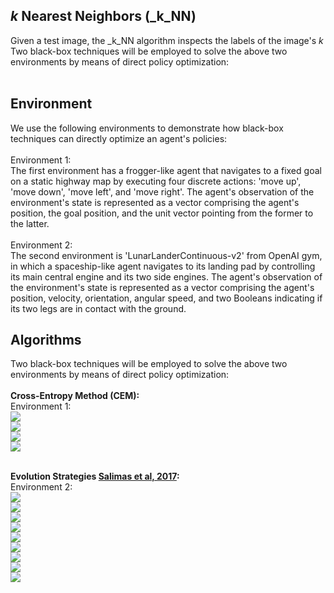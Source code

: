 ## _k_ Nearest Neighbors (_k_NN)
Given a test image, the _k_NN algorithm inspects the labels of the image's _k_ Two black-box techniques will be employed to solve the above two environments by means of direct policy optimization: <br /><br />

## Environment
We use the following environments to demonstrate how black-box techniques can directly optimize an agent's policies: <br /><br />
Environment 1: <br />
The first environment has a frogger-like agent that navigates to a fixed goal on a static highway map by executing four discrete actions: 'move up', 'move down', 'move left', and 'move right'. The agent's observation of the environment's state is represented as a vector comprising the agent's position, the goal position, and the unit vector pointing from the former to the latter. <br /><br />
Environment 2: <br />
The second environment is 'LunarLanderContinuous-v2' from OpenAI gym, in which a spaceship-like agent navigates to its landing pad by controlling its main central engine and its two side engines. The agent's observation of the environment's state is represented as a vector comprising the agent's position, velocity, orientation, angular speed, and two Booleans indicating if its two legs are in contact with the ground. <br />

## Algorithms
Two black-box techniques will be employed to solve the above two environments by means of direct policy optimization: <br /><br />
**Cross-Entropy Method (CEM):** <br />
Environment 1: <br />
![](https://github.com/rprasan/Reinforcement-Learning/blob/main/Blackbox%20Optimization%20Techniques/Environment%201/Seed%201/Average%20Reward%20Versus%20Number%20of%20Iterations.png) <br />
![](https://github.com/rprasan/Reinforcement-Learning/blob/main/Blackbox%20Optimization%20Techniques/Environment%201/Seed%201/Average%20Reward%20Versus%20Number%20of%20Steps.png) <br />
![](https://github.com/rprasan/Reinforcement-Learning/blob/main/Blackbox%20Optimization%20Techniques/Environment%201/Seed%201/Number%20of%20Steps%20Versus%20Number%20of%20Iterations.png) <br />
![](https://github.com/rprasan/Reinforcement-Learning/blob/main/Blackbox%20Optimization%20Techniques/Environment%201/Seed%201/Test%20Video.gif) <br /><br />

**Evolution Strategies [Salimas et al, 2017](https://arxiv.org/pdf/1703.03864.pdf):** <br />
Environment 2: <br />
![](https://github.com/rprasan/Reinforcement-Learning/blob/main/Blackbox%20Optimization%20Techniques/Environment%202/Seed%201/Average%20Reward%20Versus%20Number%20of%20Iterations.png) <br />
![](https://github.com/rprasan/Reinforcement-Learning/blob/main/Blackbox%20Optimization%20Techniques/Environment%202/Seed%201/Average%20Reward%20Versus%20Number%20of%20Steps.png) <br />
![](https://github.com/rprasan/Reinforcement-Learning/blob/main/Blackbox%20Optimization%20Techniques/Environment%202/Seed%201/Number%20of%20Steps%20Versus%20Number%20of%20Iterations.png) <br />
![](https://github.com/rprasan/Reinforcement-Learning/blob/main/Blackbox%20Optimization%20Techniques/Environment%202/Seed%201/Average%20Reward%20For%20Last%2050%20Evaluations%20Versus%20Number%20of%20Iterations.png) <br />
![](https://github.com/rprasan/Reinforcement-Learning/blob/main/Blackbox%20Optimization%20Techniques/Environment%202/Seed%201/Average%20Reward%20For%20Last%2050%20Evaluations%20Versus%20Number%20of%20Steps.png) <br />
![](https://github.com/rprasan/Reinforcement-Learning/blob/main/Blackbox%20Optimization%20Techniques/Environment%202/Average%20Reward%20Versus%20Number%20of%20Iterations.png) <br />
![](https://github.com/rprasan/Reinforcement-Learning/blob/main/Blackbox%20Optimization%20Techniques/Environment%202/Average%20Reward%20Versus%20Number%20of%20Steps.png) <br />
![](https://github.com/rprasan/Reinforcement-Learning/blob/main/Blackbox%20Optimization%20Techniques/Environment%202/Number%20of%20Steps%20Versus%20Number%20of%20Iterations.png) <br />
![](https://github.com/rprasan/Reinforcement-Learning/blob/main/Blackbox%20Optimization%20Techniques/Environment%202/Seed%201/Test%20Video.gif) <br /><br />
